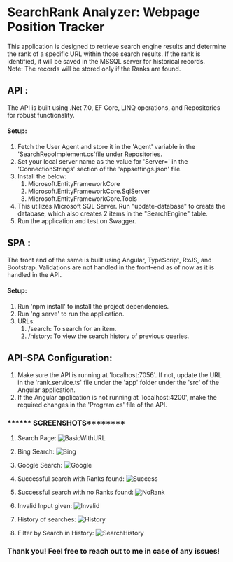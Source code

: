 # SearchRank Analyzer: Webpage Position Tracker
This application is designed to retrieve search engine results and determine the rank of a specific URL within those search results. If the rank is identified, it will be saved in the MSSQL server for historical records. 
<br>
Note: The records will be stored only if the Ranks are found.
## API : 
The API is built using .Net 7.0, EF Core, LINQ operations, and Repositories for robust functionality. 
#### Setup:
1. Fetch the User Agent and store it in the 'Agent' variable in the 'SearchRepoImplement.cs'file under Repositories.
2. Set your local server name as the value for 'Server=' in the 'ConnectionStrings' section of the 'appsettings.json' file.
3. Install the below:
   1. Microsoft.EntityFrameworkCore
   2. Microsoft.EntityFrameworkCore.SqlServer
   3. Microsoft.EntityFrameworkCore.Tools
4. This utilizes Microsoft SQL Server. Run "update-database" to create the database, which also creates 2 items in the "SearchEngine" table.
5. Run the application and test on Swagger.

## SPA : 
The front end of the same is built using Angular, TypeScript, RxJS, and Bootstrap. Validations are not handled in the front-end as of now as it is handled in the API.
#### Setup:
1. Run 'npm install' to install the project dependencies.
2. Run 'ng serve' to run the application.
3. URLs:
   1. /search: To search for an item.
   2. /history: To view the search history of previous queries.

## API-SPA Configuration:
1. Make sure the API is running at 'localhost:7056'. If not, update the URL in the 'rank.service.ts' file under the 'app' folder under the 'src' of the Angular application.
2. If the Angular application is not running at 'localhost:4200', make the required changes in the 'Program.cs' file of the API.

### ****** SCREENSHOTS********

1. Search Page:
   ![BasicWithURL](https://github.com/jaison10/InfoTrack-Rank/assets/36099608/b27c6258-de11-4fae-8887-8b780df5f001)

2. Bing Search:
   ![Bing](https://github.com/jaison10/InfoTrack-Rank/assets/36099608/54110ea3-dcb6-496a-beb6-5eee57622637)

3. Google Search:
   ![Google](https://github.com/jaison10/InfoTrack-Rank/assets/36099608/d7502ba6-829e-4465-a7de-3d5a8378e591)

4. Successful search with Ranks found:
    ![Success](https://github.com/jaison10/InfoTrack-Rank/assets/36099608/2042afe4-d742-4ad1-91a9-4550aec90ffc)

5. Successful search with no Ranks found:
   ![NoRank](https://github.com/jaison10/InfoTrack-Rank/assets/36099608/af5c127b-83f1-484f-a695-ba0ffd2fff69)

6. Invalid Input given:
   ![Invalid](https://github.com/jaison10/InfoTrack-Rank/assets/36099608/be4e6f69-a2a0-476f-bbc4-890766e5512b)

7. History of searches:
   ![History](https://github.com/jaison10/InfoTrack-Rank/assets/36099608/4b43dace-842a-4240-8b12-19c4ee912715)

8. Filter by Search in History: 
   ![SearchHistory](https://github.com/jaison10/InfoTrack-Rank/assets/36099608/4ab403d4-9469-4b7b-acf4-7812332402cb)


### Thank you! Feel free to reach out to me in case of any issues!
